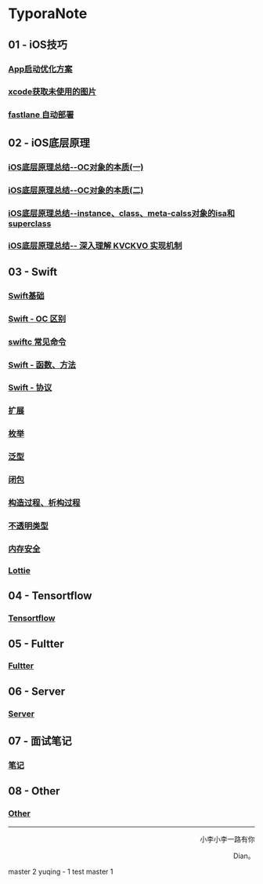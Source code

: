 # TyporaNote
   
## 01 - iOS技巧

### <a href="https://github.com/lidian6864677/TyporaNote/blob/master/Dian‘s%20Note/01%20-%20iOS技巧/App启动优化方案.md" target="_blank">App启动优化方案</a>

### <a href="https://github.com/lidian6864677/TyporaNote/blob/master/Dian‘s Note/01 - iOS技巧/xcode获取未使用的图片.md" target="_blank">xcode获取未使用的图片</a>

### <a href="https://github.com/lidian6864677/TyporaNote/blob/master/Dian‘s Note/01 - iOS技巧/fastlane 自动部署.md" target="_blank">fastlane 自动部署</a>

## 02 - iOS底层原理

### <a href="https://github.com/lidian6864677/TyporaNote/blob/master/Dian‘s Note/02 - iOS底层/iOS底层原理总结--OC对象的本质(一).md" target="_blank">iOS底层原理总结--OC对象的本质(一)</a>

### <a href="https://github.com/lidian6864677/TyporaNote/blob/master/Dian‘s Note/02 - iOS底层/iOS底层原理总结--OC对象的本质(二).md" target="_blank">iOS底层原理总结--OC对象的本质(二)</a>

### <a href="https://github.com/lidian6864677/TyporaNote/blob/master/Dian‘s Note/02 - iOS底层/iOS底层原理总结--instance、class、meta-calss对象的isa和superclass.md" target="_blank">iOS底层原理总结--instance、class、meta-calss对象的isa和superclass</a>

### <a href="https://github.com/lidian6864677/TyporaNote/blob/master/Dian‘s Note/02 - iOS底层/iOS底层原理总结-- 深入理解 KVCKVO 实现机制.md" target="_blank">iOS底层原理总结-- 深入理解 KVCKVO 实现机制</a>



## 03 - Swift

### <a href="https://github.com/lidian6864677/TyporaNote/blob/master/Dian‘s Note/03 - Swift/swift学习笔记.md" target="_blank">Swift基础</a>

### <a href="https://github.com/lidian6864677/TyporaNote/blob/master/Dian‘s Note/03 - Swift/Swift-OC区别.md" target="_blank">Swift - OC 区别</a>

### <a href="https://github.com/lidian6864677/TyporaNote/blob/master/Dian‘s Note/03 - Swift/Swiftc常见命令.md" target="_blank">swiftc 常见命令</a>

### <a href="https://github.com/lidian6864677/TyporaNote/blob/master/Dian‘s Note/03 - Swift/Swift - 函数、方法 .md" target="_blank">Swift - 函数、方法</a>

### <a href="https://github.com/lidian6864677/TyporaNote/blob/master/Dian‘s Note/03 - Swift/Swift - 协议.md" target="_blank">Swift - 协议</a>

### <a href="地址" target="_blank">扩展</a>

### <a href="地址" target="_blank">枚举</a>

### <a href="地址" target="_blank">泛型</a>

### <a href="地址" target="_blank">闭包</a>

### <a href="地址" target="_blank">构造过程、析构过程</a>

### <a href="地址" target="_blank">不透明类型</a>

### <a href="地址" target="_blank">内存安全</a>

### <a href="地址" target="_blank">Lottie</a>

## 04 - Tensortflow

### <a href="地址" target="_blank">Tensortflow</a>

## 05 - Fultter

### <a href="地址" target="_blank">Fultter</a>

## 06 - Server

### <a href="地址" target="_blank">Server</a>

## 07 - 面试笔记

### <a href="地址" target="_blank">笔记</a>

## 08 - Other

### <a href="地址" target="_blank">Other</a>



------

<p align="right" color="orange">	小李小李一路有你</p><p align="right" color="orange">	Dian。</p>	
master 2
yuqing - 1
test
master 1
